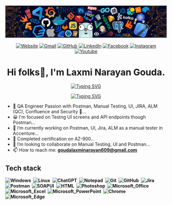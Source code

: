 ![Github Banner](https://github.com/HannachiHassen/HannachiHassen/blob/profile/banner.png)

<!--- 
  <a href="https://twitter.com/josnothosay" rel="nofollow"><img align="center" src="https://raw.githubusercontent.com/rahuldkjain/github-profile-readme-generator/master/src/images/icons/Social/twitter.svg" alt="josnothosay" height="30" width="40" style="max-width: 100%;"></a>
  <a href="https://linkedin.com/in/renjujv" rel="nofollow"><img align="center" src="https://raw.githubusercontent.com/rahuldkjain/github-profile-readme-generator/master/src/images/icons/Social/linked-in-alt.svg" alt="renjujv" height="30" width="40" style="max-width: 100%;"></a>
  --->
  <p align="center" dir="auto">	
<a href="https://candida-noronha.web.app/"><img src="https://img.icons8.com/bubbles/50/000000/web.png" alt="Website"/></a>
<a href="mailto:hannachihassen07@gmail.com"><img src="https://img.icons8.com/bubbles/50/000000/gmail.png" alt="Gmail"/></a>
<a href="https://github.com/HannachiHassen"><img src="https://img.icons8.com/bubbles/50/000000/github.png" alt="GitHub"/></a>
<a href="https://www.linkedin.com/in/hassenhannachi/"><img src="https://img.icons8.com/bubbles/50/000000/linkedin.png" alt="LinkedIn"/></a>
<a href="https://www.facebook.com/candida.noronha.77"><img src="https://img.icons8.com/bubbles/50/000000/facebook-new.png" alt="Facebook"/></a>
<a href="https://instagram.com/candyyyy__18"><img src="https://img.icons8.com/bubbles/50/000000/instagram.png" alt="Instagram"/></a>
<a href="https://www.youtube.com/channel/UC7V1Gm8V0kRLp_EHB8aDj2A"><img src="https://img.icons8.com/bubbles/50/000000/youtube.png" alt="Youtube"/></a>

</p>

<h1 align="center" dir="auto">
  Hi folks<g-emoji class="g-emoji" alias="wave" fallback-src="https://github.githubassets.com/images/icons/emoji/unicode/1f44b.png">👋</g-emoji>, I'm Laxmi Narayan Gouda.
</h1>
  
<div align="center">
  <a href="https://git.io/typing-svg"><img src="https://readme-typing-svg.herokuapp.com?font=Fira+Code&weight=700&size=17&pause=1000&multiline=true&width=435&lines=QA+Engineer+%7C+Manual++Tester+%7C+QA+Analyst;" alt="Typing SVG" /></a>

 <a href="https://git.io/typing-svg"><img src="https://readme-typing-svg.herokuapp.com?font=Fira+Code&size=15&pause=1000&color=27F755&width=435&lines=JIRA+%7C+Postman+%7C+UI+%7C+Microsoft+Office+;" alt="Typing SVG" /></a>
</div>

<!--- 
<div align="center">
<img src="https://readme-typing-svg.herokuapp.com?size=50&center=true&vCenter=true&width=800&height=100&lines=Hassen%20%F0%9F%99%8F%3BHannachi%20%F0%9F%99%8F%3BQA%20Automation%20%F0%9F%99%8F%3BEnginner%20%F0%9F%99%8F%3BQA%20Software%20Tester%20%F0%9F%99%8F%3BAssalam%20Alaikum%20%F0%9F%99%8F%3B">
<br>
<img src="https://views.whatilearened.today/views/github/hassenhannachi/abhir9.svg?cache=remove">
<br>
</div>
<br>
-->
- 👀 QA Engineer Passion with Postman, Manual Testing, UI, JIRA, ALM (QC), Confluence and Security 🔐...
- 😀 I'm focused on Testng UI screens and API endpoints though Postman...
- 🔭 I’m currently working on Postman, UI, Jira, ALM as a manual tester in Accenture...
- 🌱 Completed certification on AZ-900...
- 👯 I’m looking to collaborate on Manual Testing, UI and Postman...
- 📫 How to reach me: <strong> <a herf="mailto:goudalaxminarayan609@gmail.com">goudalaxminarayan609@gmail.com</a>
  
<h2>Tech stack</h2>
  
<p align="center">   

![Windows](https://img.shields.io/badge/-Windows-05122A?style=plastic&logo=windows&logoColor=FFA518)&nbsp;
![Linux](https://img.shields.io/badge/-Linux-05122A?style=plastic&logo=linux&logoColor=FFA518)&nbsp;
![ChatGPT](https://img.shields.io/badge/ChatGPT-74aa9c?logo=openai&logoColor=white)&nbsp;
![Notepad](https://img.shields.io/badge/Notepad++-05122A?style=plastic&logo=notepad%2B%2B)&nbsp;
![Git](https://img.shields.io/badge/-Git-05122A?style=plastic&logo=git)&nbsp;
![GitHub](https://img.shields.io/badge/-GitHub-05122A?style=plastic&logo=github)&nbsp;
![Jira](https://img.shields.io/badge/Jira-05122A?style=plastic&logo=jira)&nbsp;
![Postman](https://img.shields.io/badge/Postman-05122A?style=plastic&logo=postman)&nbsp;
![SOAPUI](https://img.shields.io/badge/SoapUI-05122A?style=plastic&logo=SoapUI)&nbsp;
![HTML](https://img.shields.io/badge/-HTML-05122A?style=plastic&logo=HTML5)&nbsp;
![Photoshop](https://img.shields.io/badge/-Photoshop-05122A?style=plastic&logo=adobe-photoshop)&nbsp;
![Microsoft_Office](https://img.shields.io/badge/Microsoft_Office-05122A?style=plastic&logo=microsoft-office)&nbsp;
![Microsoft_Excel](https://img.shields.io/badge/Microsoft_Excel-05122A?style=plastic&logo=microsoft-excel)&nbsp;
![Microsoft_PowerPoint](https://img.shields.io/badge/Microsoft_PowerPoint-05122A?style=plastic&logo=microsoft-powerpoint)&nbsp;
![Chrome](https://img.shields.io/badge/Google_Chrome-05122A?style=plastic&logo=Google-Chrome)&nbsp;
![Microsoft_Edge](https://img.shields.io/badge/Microsoft_Edge-05122A?style=plastic&logo=Microsoft-edge)&nbsp;
<!--![C](https://img.shields.io/badge/-C-05122A?style=plastic&logo=C&logoColor=A8B9CC)&nbsp;
![C++](https://img.shields.io/badge/-C++-05122A?style=plastic&logo=C%2B%2B&logoColor=00599C)&nbsp;	
![Selenium Grid](https://img.shields.io/badge/-Selenium-Grid?style=plastic&logo=selenium&logoColor=092E20)&nbsp;
![Java](https://img.shields.io/badge/java-%23ED8B00.svg?style=plastic&logo=java&logoColor=FFA518)&nbsp;-->
 </p>
	
 <!--- 
[![GitHub](https://badgen.net/badge/icon/github?icon=github&label)](https://github.com)
[![git](https://badgen.net/badge/icon/git?icon=git&label)](https://git-scm.com)
[![Eclipse](https://badgen.net/badge/icon/eclipse?icon=eclipse&label)](https://https://eclipse.org/)
[![Maven](https://badgen.net/badge/icon/maven?icon=maven&label)](https://https://maven.apache.org/)
[![Jira](https://badgen.net/badge/icon/jira?icon=jira&label)](https://https://jira.com/)
[![Windows](https://badgen.net/badge/icon/windows?icon=windows&label)](https://microsoft.com/windows/)
  -->
  

